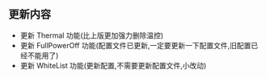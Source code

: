## 更新内容

- 更新 Thermal 功能(比上版更加强力删除温控)
- 更新 FullPowerOff 功能(配置文件已更新,一定要更新一下配置文件,旧配置已经不能用了)
- 更新 WhiteList 功能(更新配置,不需要更新配置文件,小改动)
